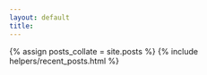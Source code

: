 ```yaml
---
layout: default
title:
---
```


{% assign posts_collate = site.posts %}
{% include helpers/recent_posts.html %}


